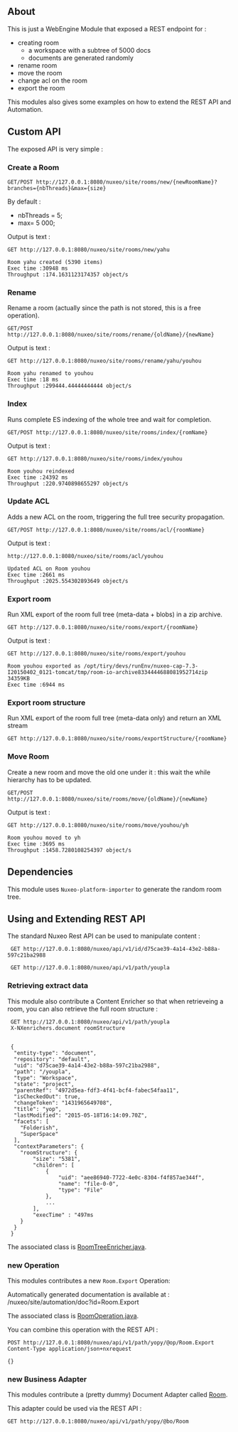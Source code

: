 

## About

This is just a WebEngine Module that exposed a REST endpoint for :

 - creating room 
    - a workspace with a subtree of 5000 docs
    - documents are generated randomly 
 - rename room
 - move the room
 - change acl on the room
 - export the room

This modules also gives some examples on how to extend the REST API and Automation.

## Custom API

The exposed API is very simple :

### Create a Room

    GET/POST http://127.0.0.1:8080/nuxeo/site/rooms/new/{newRoomName}?branches={nbThreads}&max={size}

By default :

 - nbThreads = 5;
 - max= 5 000;

Output is text :

    GET http://127.0.0.1:8080/nuxeo/site/rooms/new/yahu

    Room yahu created (5390 items)
    Exec time :30948 ms
    Throughput :174.1631123174357 object/s

### Rename 

Rename a room (actually since the path is not stored, this is a free operation).

    GET/POST http://127.0.0.1:8080/nuxeo/site/rooms/rename/{oldName}/{newName}

Output is text :

    GET http://127.0.0.1:8080/nuxeo/site/rooms/rename/yahu/youhou

    Room yahu renamed to youhou
    Exec time :18 ms
    Throughput :299444.44444444444 object/s

### Index

Runs complete ES indexing of the whole tree and wait for completion.

    GET/POST http://127.0.0.1:8080/nuxeo/site/rooms/index/{romName}

Output is text :

    GET http://127.0.0.1:8080/nuxeo/site/rooms/index/youhou

    Room youhou reindexed
    Exec time :24392 ms
    Throughput :220.9740898655297 object/s

### Update ACL

Adds a new ACL on the room, triggering the full tree security propagation.

    GET/POST http://127.0.0.1:8080/nuxeo/site/rooms/acl/{roomName}

Output is text :

    http://127.0.0.1:8080/nuxeo/site/rooms/acl/youhou

    Updated ACL on Room youhou
    Exec time :2661 ms
    Throughput :2025.554302893649 object/s

### Export room

Run XML export of the room full tree (meta-data + blobs) in a zip archive.

    GET http://127.0.0.1:8080/nuxeo/site/rooms/export/{roomName}

Output is text :

    GET http://127.0.0.1:8080/nuxeo/site/rooms/export/youhou

    Room youhou exported as /opt/tiry/devs/runEnv/nuxeo-cap-7.3-I20150402_0121-tomcat/tmp/room-io-archive8334444688081952714zip 34359KB
    Exec time :6944 ms


### Export room structure

Run XML export of the room full tree (meta-data only) and return an XML stream

    GET http://127.0.0.1:8080/nuxeo/site/rooms/exportStructure/{roomName}

### Move Room

Create a new room and move the old one under it : this wait the while hierarchy has to be updated.

    GET/POST http://127.0.0.1:8080/nuxeo/site/rooms/move/{oldName}/{newName}

Output is text :

    GET http://127.0.0.1:8080/nuxeo/site/rooms/move/youhou/yh

    Room youhou moved to yh
    Exec time :3695 ms
    Throughput :1458.7280108254397 object/s

## Dependencies

This module uses `Nuxeo-platform-importer` to generate the random room tree.

## Using and Extending REST API

The standard Nuxeo Rest API can be used to manipulate content :

     GET http://127.0.0.1:8080/nuxeo/api/v1/id/d75cae39-4a14-43e2-b88a-597c21ba2988

     GET http://127.0.0.1:8080/nuxeo/api/v1/path/youpla

### Retrieving extract data

This module also contribute a Content Enricher so that when retrieveing a room, you can also retrieve the full room structure :

     GET http://127.0.0.1:8080/nuxeo/api/v1/path/youpla
     X-NXenrichers.document roomStructure


     {
      "entity-type": "document",
      "repository": "default",
      "uid": "d75cae39-4a14-43e2-b88a-597c21ba2988",
      "path": "/youpla",
      "type": "Workspace",
      "state": "project",
      "parentRef": "4972d5ea-fdf3-4f41-bcf4-fabec54faa11",
      "isCheckedOut": true,
      "changeToken": "1431965649708",
      "title": "yop",
      "lastModified": "2015-05-18T16:14:09.70Z",
      "facets": [
        "Folderish",
        "SuperSpace"
      ],
      "contextParameters": {
        "roomStructure": {
            "size": "5381",
            "children": [
                {
                    "uid": "aee86940-7722-4e0c-8304-f4f857ae344f",
                    "name": "file-0-0",
                    "type": "File"
                },
                ...
            ],
            "execTime" : "497ms 
        }
      }
     }

The associated class is [RoomTreeEnricher.java](/src/main/java/org/nuxeo/room/apiextension/RoomTreeEnricher.java).

### new Operation 

This modules contributes a new `Room.Export` Operation:

Automatically generated documentation is available at : /nuxeo/site/automation/doc?id=Room.Export

The associated class is [RoomOperation.java](/src/main/java/org/nuxeo/room/apiextension/RoomOperation.java).

You can combine this operation with the REST API :

    POST http://127.0.0.1:8080/nuxeo/api/v1/path/yopy/@op/Room.Export
    Content-Type application/json+nxrequest

    {}

### new Business Adapter

This modules contribute a (pretty dummy) Document Adapter called [Room](/src/main/java/org/nuxeo/room/adapter/Room.java).

This adapter could be used via the REST API :

    GET http://127.0.0.1:8080/nuxeo/api/v1/path/yopy/@bo/Room


